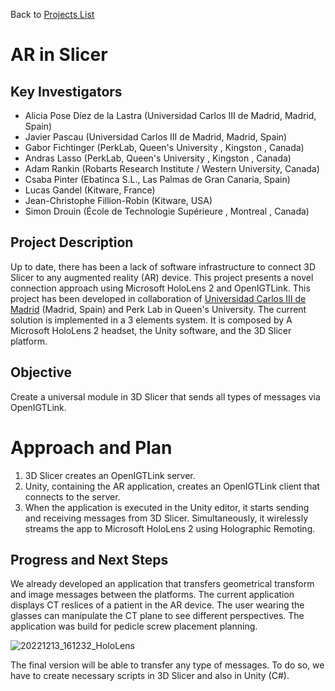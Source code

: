 Back to [Projects List](../../README.md#ProjectsList)

# AR in Slicer

## Key Investigators

- Alicia Pose Díez de la Lastra (Universidad Carlos III de Madrid, Madrid, Spain)
- Javier Pascau (Universidad Carlos III de Madrid, Madrid, Spain)
- Gabor Fichtinger (PerkLab, Queen's University , Kingston , Canada)
- Andras Lasso (PerkLab, Queen's University , Kingston , Canada)
- Adam Rankin (Robarts Research Institute / Western University, Canada)
- Csaba Pinter (Ebatinca S.L., Las Palmas de Gran Canaria, Spain)
- Lucas Gandel (Kitware, France)
- Jean-Christophe Fillion-Robin (Kitware, USA)
- Simon Drouin (École de Technologie Supérieure , Montreal , Canada)

## Project Description
Up to date, there has been a lack of software infrastructure to connect 3D Slicer to any augmented reality (AR) device. This project presents a novel connection approach using Microsoft HoloLens 2 and OpenIGTLink.
This project has been developed in collaboration of [Universidad Carlos III de Madrid](https://biig-igt.uc3m.es/augmented-reality/) (Madrid, Spain) and Perk Lab in Queen's University.
The current solution is implemented in a 3 elements system. It is composed by A Microsoft HoloLens 2 headset, the Unity software, and the 3D Slicer platform. 

## Objective
Create a universal module in 3D Slicer that sends all types of messages via OpenIGTLink.


# Approach and Plan
1. 3D Slicer creates an OpenIGTLink server.
2. Unity, containing the AR application, creates an OpenIGTLink client that connects to the server.
3. When the application is executed in the Unity editor, it starts sending and receiving messages from 3D Slicer. Simultaneously, it wirelessly streams the app to Microsoft HoloLens 2 using Holographic Remoting. 



## Progress and Next Steps


We already developed an application that transfers geometrical transform and image messages between the platforms.
The current application displays CT reslices of a patient in the AR device. The user wearing the glasses can manipulate the CT plane to see different perspectives.
The application was build for pedicle screw placement planning.

![20221213_161232_HoloLens](https://user-images.githubusercontent.com/66890913/212931527-035baf4c-4799-4d83-9c60-b8a0f839547e.jpg)


The final version will be able to transfer any type of messages.
To do so, we have to create necessary scripts in 3D Slicer and also in Unity (C#).



<!--## Background and References-->

<!-- If you developed any software, include link to the source code repository. If possible, also add links to sample data, and to any relevant publications. -->
